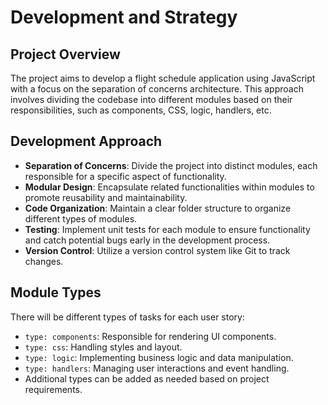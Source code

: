# Development and Strategy

## Project Overview

The project aims to develop a flight schedule application using JavaScript with
a focus on the separation of concerns architecture. This approach involves
dividing the codebase into different modules based on their responsibilities,
such as components, CSS, logic, handlers, etc.

## Development Approach

- **Separation of Concerns**: Divide the project into distinct modules, each
  responsible for a specific aspect of functionality.
- **Modular Design**: Encapsulate related functionalities within modules to
  promote reusability and maintainability.
- **Code Organization**: Maintain a clear folder structure to organize different
  types of modules.
- **Testing**: Implement unit tests for each module to ensure functionality and
  catch potential bugs early in the development process.
- **Version Control**: Utilize a version control system like Git to track
  changes.

## Module Types

There will be different types of tasks for each user story:

- `type: components`: Responsible for rendering UI components.
- `type: css`: Handling styles and layout.
- `type: logic`: Implementing business logic and data manipulation.
- `type: handlers`: Managing user interactions and event handling.
- Additional types can be added as needed based on project requirements.
